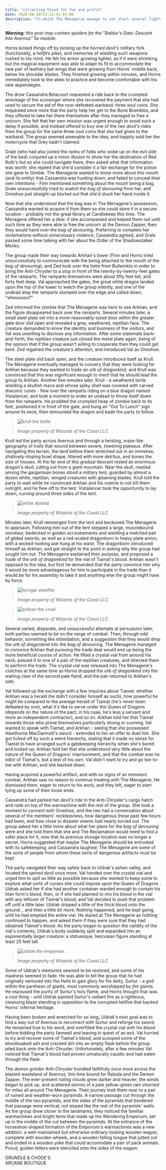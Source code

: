 ```yaml
---
title: "collecting blood for fun and profit"
date: 2020-08-28T23:22:51-07:00
description: "In which The Menagerie manage to not start several fights."
---
```


_**Warning:** this post may contain spoilers for the "Baldur's Gate: Descent Into Avernus" 5e module._

Horns kicked things off by picking up the _horned devil's_ military fork (functionally, a _hellfire pike_), and memories of wielding such weapons rushed to his mind. He felt his armor growing tighter, as if it were shrinking, but the magical equipment was able to adapt its fit to accommodate the new pair of leathery bat wings that were growing from Horns' middle back, below his shoulder blades. They finished growing within minutes, and Horns immediately took to the skies to practice and become comfortable with his new appendages.

The drow Cassandra Belacourt requested a ride back to the crumpled wreckage of the _scavenger_ where she recovered the payment that she had used to secure the aid of the now-defeated warband: three _soul coins._ She requested once more that the party help her get to the Bone Brambles, and they offered to take her there themselves after they managed to free a unicorn. She felt that her own mission was urgent enough to avoid such a delay if possible, and instead offered to buy one of the two _devil's rides_ from the group for the same three _soul coins_ that she had given to the warband. The group seemed amenable to the idea, and happily sold her the motorcycle that Grey hadn't claimed.

Grale (who had also joined the ranks of folks who woke up on the evil side of the bed) conjured up a _minor illusion_ to show her the destination of Red Ruth's hut so she could navigate there, then asked what that information was worth; she replied that she'd consider it a fair exchange for the potion she gave to Gimble. The Menagerie wanted to know more about this mouth (and its entity) that Cassandra was hunting down, and failed to conceal their own intentions - Finn mentioned something about the mouth being a bag, Grale unsuccessfully tried to snatch the _bag of devouring_ from her, and Oneshoe just straight-up blurted out that she'd stuck her hand inside it.

Now that she understood that the bag was in The Menagerie's possession, Cassandra wanted to acquire it from them so she could store it in a secure location - probably not the great library at Candlekeep this time. The Menagerie offered her a deal: if she accompanied and helped them out until such time as they were able to free the unicorn at the Demon Zapper, then they would hand over the _bag of devouring._ Preferring to complete her reclamations without unnecessary violence, Cassandra agreed, and Grale passed some time talking with her about the Order of the Shadowstalker Monks.

The group made their way towards Arkhan's tower (Finn and Horns tried unsuccessfully to communicate with the being attached to the mouth of the _bag of devouring_), and Zed took over the helm from Bullwinkle in order to bring the Anti-Chrysler to a stop in front of the twenty-by-twenty-feet gates of the ramparts. The ramparts themselves were about fifty feet tall, and forty feet deep. Val approached the gates, the great white dragon landed upon the top of the tower to watch the group intently, and one of the undead atop the ramparts slumped over the edge and called down, "whoooooo?"

Zed informed the zombie that The Menagerie was here to see Arkhan, and the figure disappeared back over the ramparts. Several minutes later, a small steel plate set into a more-reasonably-sized door within the greater gate door slid open and revealed a grey, weathered, reptilian face. The creature demanded to know the identity and business of the visitors, and Val was unwilling to disclose any information. After some stalemate back-and-forth, the reptilian creature just closed the metal plate again, being of the opinion that if the group wasn't willing to cooperate then they could get bent. Zed regained the creature's attention, and introduced Val as Oneshoe.

The steel plate slid back open, and the creature introduced itself as Krull. The Menagerie eventually managed to convery that they were looking for Arkhan because they wanted to trade an _orb of dragonkind,_ and Krull was convinced that this was significant enough to merit that he should lead the group to Arkhan. Another few minutes later, Krull - a weathered tortle wielding a skullish mace and whose spiky shell was covered with carved draconic runes - flew over the ramparts riding on a blue dragon named Vistalancer, and took a moment to order an undead to throw itself down from the ramparts. He prodded the crumpled heap of zombie back to its feet, positioned it in front of the gate, and hung an "Out To Lunch" sign around its neck, then remounted the dragon and bade the party to follow.

> ![krull the tortle](/images/dnd/monster-krull.png)
>
> _Image property of Wizards of the Coast LLC._

Krull led the party across Avernus and through a twisting, maze-like geography of trails that wound between severe, towering plateaus. After navigating this terrain, the land before them stretched out in an immense, shallowly-sloping bowl shape, littered with more detritus, and bones the size of houses. At the far end of this gradual descent rested an enormous dragon's skull, jutting out from a giant mountain. Near the skull, nestled among the gargantuan bones stood a military tent, guarded by almost a dozen white, reptilian, winged creatures with gleaming blades. Krull told the party to wait while he convinced Arkhan and his coterie to not kill them outright, and he flew off to the tent. Vistalancer took the opportunity to lay down, curving around three sides of the tent.

> ![white abishai](/images/dnd/monster-white-abishai.png)
>
> _Image property of Wizards of the Coast LLC._

Minutes later, Krull reemerged from the tent and beckoned The Menagerie to approach. Following him out of the tent stepped a large, musclebound _minotaur,_ bedecked in golden accoutrements and wielding a matched pair of gilded swords, as well as a red-scaled dragonborn in heavy plate armor, with a wicked-looking axe hung at his waist. The dragonborn introduced himself as Arkhan, and got straight to the point in asking why the group had sought him out. The Menagerie explained their purpose, and proposed a trade of the _orb of dragonkind_ for the vial of Tiamat's blood. Arkhan wasn't opposed to the idea, but first he demanded that the party convince him why it would be more advantageous for him to participate in the trade than it would be for his assembly to take it and anything else the group might have by force.

> ![torogar steelfist](/images/dnd/monster-torogar-steelfist.png)
>
> _Image property of Wizards of the Coast LLC._

> ![arkhan the cruel](/images/dnd/monster-arkhan-the-cruel.png)
>
> _Image property of Wizards of the Coast LLC._

Several varied, disparate, and unsuccessful attempts at persuasion later, both parties seemed to be on the verge of combat. Then, through odd behavior, something like intimidation, and a suggestion that they would drop the _orb of dragonkind_ into the _bag of devouring,_ The Menagerie managed to convince Arkhan that pursuing the trade deal would end up being the more beneficial course of action. He lifted a crystal vial from around his neck, passed it to one of a pair of the reptilian creatures, and directed them to perform the trade. The crystal vial was released into The Menagerie's clutches at the same time as Horns dropped the _orb of dragonkind_ into the waiting claw of the second pale fiend, and the pair returned to Arkhan's side.

Val followed up the exchange with a few inquiries about Tiamat: whether Arkhan was a herald (he didn't consider himself as such), how powerful he might be compared to the average herald of Tiamat (he's never been defeated by one), what it's like to serve under the Queen of Dragons (depends on the nature of the pact; in his case, he's less a servant and more an independent contractor), and so on. Arkhan told her that Tiamat rewards those who prove themselves particularly strong or cunning. Val wanted to speak with Tiamat, and Arkhan - seeing that she possessed Hawthorne MacDarmott's sword - extended to her an offer to duel him. She got ticked off by such a weird hierarchy, stating that it made no sense for Tiamat to have arranged such a gatekeeping hierarchy when she's bored and locked up; Arkhan told her that she understood very little about the nature of the Queen of Dragons' imprisonment, and that the combat was no edict of Tiamat's, but a test of his own. Val didn't want to try and go toe-to-toe with Arkhan, and she backed down.

Having acquired a powerful artifact, and with no signs of an imminent combat, Arkhan saw no reason to continue treating with The Menagerie. He dismissed them, eager to return to his work, and they left, eager to start tying up some of their loose ends.

Cassandra had parked her _devil's ride_ in the Anti-Chrysler's cargo hatch and rode on top of the warmachine with the rest of the group. She took a moment to connect with Oneshoe, and the two had a conversation about several of the members' recklessness, how dangerous these past few hours had been, and how close to disaster events had nearly turned out. The group asked her a little more about what her plans for the _bag of devouring_ were and she told them that she and The Reclamation would need to find a safer place for it, now that its previous storage location was no longer a secret. Horns suggested that maybe The Menagerie should be entrusted with its safekeeping, and Cassandra laughed; The Menagerie are some of the sorts of people from whom these sorts of dangerous artifacts must be kept.

The party navigated their way safely back to Uldrak's ashen valley, and located the _spined devil_ once more. Val handed over the crystal vial and urged him to spill as little as possible because she wanted to keep some to explore what sorts of curses she could impose upon the Queen of Dragons . Uldrak asked her if she had another container warded enough to contain his titan form's blood, then, or if she had planned to mix his blood in the vial with any leftover of Tiamat's blood, and Val decided to push that problem off until a little later. Uldrak dripped a little of the thick blood onto the ground... and then a little bit more. Nothing happened, and he kept going, until he had emptied the entire vial. He stared at The Menagerie as nothing continued to happen, and asked them if they were sure that they had obtained _Tiamat's_ blood. As the party began to question the validity of the vial's contents, Uldrak's body suddenly split and expanded into an exponentially larger creature: a statuesque, herculean figure standing at least 25 feet tall.

> ![uldrak the empyrean](/images/dnd/monster-empyrean.png)
>
> _Image property of Wizards of the Coast LLC._

Some of Uldrak's memories seemed to be restored, and some of his madness seemed to fade. He was able to tell the group that he had originally ventured into the Hells to gain glory for his deity, Surtur - a god within the pantheon of giants, most commonly worshipped by _fire giants._ He espoused the purity of Surtur's holy flame, and Horns thought that was a cool thing - until Uldrak painted Surtur's radiant fire as a righteous, cleansing blaze standing in opposition to the corrupted hellfire that backed Horns' infernal heritage.

Having been broken and wretched for so long, Uldrak's next goal was to find a way out of Avernus to reconnect with Surtur and reforge his sword. He remained true to his word, and overfilled the crystal vial with his blood before bidding the party farewell and leaving in quest of an exit. Val hurried to try and recover some of Tiamat's blood, and scooped some of the bloodsoaked ash and cracked dirt into an empty flask before the group piled back onto the Anti-Chrysler. Unfortunately, after a few minutes Val noticed that Tiamat's blood had proven unnaturally caustic and had eaten through the flask.

The _demon grinder_ Anti-Chrysler trundled faithfully once more across the blasted wasteland of Avernus, this time bound for Ralzala and the Demon Zapper. The ever-present roiling clouds grew darker and heavier, the winds began to pick up, and scattered storms of a pale yellow-green rain churned for miles all around The Menagerie. Their journey took them near to a pair of ruined and weather-worn pyramids. A narrow passage cut through the middle of the two pyramids, and the sides of the pyramids that bordered that passage were vertical, not sloped like the rest of the pyramids' walls. As the group drew closer to the landmarks, they noticed the familiar warmachines and bright tents that made up the Wandering Emporium, set up in the middle of the cut between the pyramids. At the entrance of the horseshoe-shaped formation of the Emporium's warmachines was a new addition: a well-maintained but otherwise ordinary-looking wooden wagon, complete with wooden wheels, and a wooden falling tongue that jutted out and ended in a wooden yoke that could accomodate a pair of pack animals. Proud, golden letters were stenciled onto the sides of the wagon:

GRUNDLE & CHODE'S \
ARCANE BOUTIQUE
